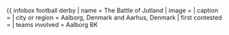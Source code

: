 {{ infobox football derby | name = The Battle of Jutland | image = | caption = | city or region = Aalborg, Denmark and Aarhus, Denmark | first contested = | teams involved = Aalborg BK
